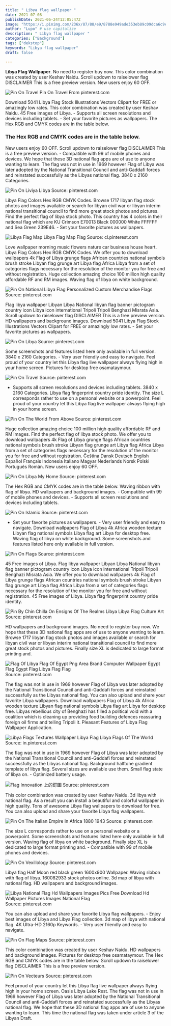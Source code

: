 ```yaml
---
title: " Libya flag wallpaper "
date: 2021-07-08
publishDate: 2021-06-24T12:05:47Z
image: "https://i.pinimg.com/236x/87/88/e9/8788e949ade353eb89c09dca6c9ef2ee.jpg"
author: "Lupo" # use capitalize
description: " Libya flag wallpaper "
categories: ["Background"]
tags: ["dekstop"]
keywords: "Libya flag wallpaper"
draft: false

---
```



**Libya Flag Wallpaper**. No need to register buy now. This color combination was created by user Keshav Naidu. Scroll updown to raiselower flag DISCLAIMER This is a free preview version. New users enjoy 60 OFF.

![Pin On Travel](https://i.pinimg.com/originals/df/ef/04/dfef0403e1db6b248842376c241cfd2d.jpg "Pin On Travel")
Pin On Travel From pinterest.com


Download 5041 Libya Flag Stock Illustrations Vectors Clipart for FREE or amazingly low rates. This color combination was created by user Keshav Naidu. 45 Free images of Libya. - Supports all screen resolutions and devices including tablets. - Set your favorite pictures as wallpapers. The Hex RGB and CMYK codes are in the table below.

### The Hex RGB and CMYK codes are in the table below.

New users enjoy 60 OFF. Scroll updown to raiselower flag DISCLAIMER This is a free preview version. - Compatible with 99 of mobile phones and devices. We hope that these 3D national flag apps are of use to anyone wanting to learn. The flag was not in use in 1969 however Flag of Libya was later adopted by the National Transitional Council and anti-Gaddafi forces and reinstated successfully as the Libyas national flag. 3840 x 2160 Categories.


![Pin On Liviya Libya](https://i.pinimg.com/originals/04/e2/6b/04e26bbc96c8084153b4c1d2c4f62b7f.jpg "Pin On Liviya Libya")
Source: pinterest.com

Libya Flag Colors Hex RGB CMYK Codes. Browse 1717 libyan flag stock photos and images available or search for libyan civil war or libyan interim national transitional council to find more great stock photos and pictures. Find the perfect flag of libya stock photo. This country has 4 colors in their national flag which are KU Crimson E70013 Black 000000 White FFFFFF and Sea Green 239E46. - Set your favorite pictures as wallpapers.

![Libya Flag Map Libya Flag Map Flag](https://i.pinimg.com/originals/44/06/89/4406890e5b3d35d679cc63eb7b810459.jpg "Libya Flag Map Libya Flag Map Flag")
Source: cl.pinterest.com

Love wallpaper morning music flowers nature car business house heart. Libya Flag Colors Hex RGB CMYK Codes. We offer you to download wallpapers 4k Flag of Libya grunge flags African countries national symbols brush stroke Libyan flag grunge art Libya flag Africa Libya from a set of categories flags necessary for the resolution of the monitor you for free and without registration. Huge collection amazing choice 100 million high quality affordable RF and RM images. Waving flag of libya on white background.

![Pin On National Libya Flag Personalized Custom Merchandise Flags](https://i.pinimg.com/564x/5b/32/1c/5b321ce38508784fdd80685d69332a8a.jpg "Pin On National Libya Flag Personalized Custom Merchandise Flags")
Source: pinterest.com

Flag libya wallpaper Libyan Libya National libyan flag banner pictogram country icon Libya icon international Tripoli Tripoli Benghazi Misrata Asia. Scroll updown to raiselower flag DISCLAIMER This is a free preview version. HD wallpapers and background images. Download 5041 Libya Flag Stock Illustrations Vectors Clipart for FREE or amazingly low rates. - Set your favorite pictures as wallpapers.

![Pin On Libya](https://i.pinimg.com/600x315/27/04/01/2704019bbb49e655b542a23c7e4c9940.jpg "Pin On Libya")
Source: pinterest.com

Some screenshots and features listed here only available in full version. 3840 x 2160 Categories. - Very user friendly and easy to navigate. Feel proud of your country let this Libya flag live wallpaper always flying high in your home screen. Pictures for desktop free osamataymour.

![Pin On Travel](https://i.pinimg.com/originals/df/ef/04/dfef0403e1db6b248842376c241cfd2d.jpg "Pin On Travel")
Source: pinterest.com

- Supports all screen resolutions and devices including tablets. 3840 x 2160 Categories. Libya flag fingerprint country pride identity. The size L corresponds rather to use on a personal website or a powerpoint. Feel proud of your country let this Libya flag live wallpaper always flying high in your home screen.

![Pin On The World From Above](https://i.pinimg.com/originals/04/f9/a9/04f9a999a52ae3ec42dba832ce849f1a.jpg "Pin On The World From Above")
Source: pinterest.com

Huge collection amazing choice 100 million high quality affordable RF and RM images. Find the perfect flag of libya stock photo. We offer you to download wallpapers 4k Flag of Libya grunge flags African countries national symbols brush stroke Libyan flag grunge art Libya flag Africa Libya from a set of categories flags necessary for the resolution of the monitor you for free and without registration. Čeština Dansk Deutsch English Español Français Indonesia Italiano Magyar Nederlands Norsk Polski Português Român. New users enjoy 60 OFF.

![Pin On Libya My Home](https://i.pinimg.com/originals/38/2e/00/382e00a1523bc191df00252f9fc634ba.jpg "Pin On Libya My Home")
Source: pinterest.com

The Hex RGB and CMYK codes are in the table below. Waving ribbon with flag of libya. HD wallpapers and background images. - Compatible with 99 of mobile phones and devices. - Supports all screen resolutions and devices including tablets.

![Pin On Islamic](https://i.pinimg.com/474x/54/50/95/5450955e29ca15514ee101a59f9cec13.jpg "Pin On Islamic")
Source: pinterest.com

- Set your favorite pictures as wallpapers. - Very user friendly and easy to navigate. Download wallpapers Flag of Libya 4k Africa wooden texture Libyan flag national symbols Libya flag art Libya for desktop free. Waving flag of libya on white background. Some screenshots and features listed here only available in full version.

![Pin On Flags](https://i.pinimg.com/originals/82/c1/8e/82c18e1fcce4f88e3307089138aa132a.jpg "Pin On Flags")
Source: pinterest.com

45 Free images of Libya. Flag libya wallpaper Libyan Libya National libyan flag banner pictogram country icon Libya icon international Tripoli Tripoli Benghazi Misrata Asia. We offer you to download wallpapers 4k Flag of Libya grunge flags African countries national symbols brush stroke Libyan flag grunge art Libya flag Africa Libya from a set of categories flags necessary for the resolution of the monitor you for free and without registration. 45 Free images of Libya. Libya flag fingerprint country pride identity.

![Pin By Chin Chilla On Ensigns Of The Realms Libya Libya Flag Culture Art](https://i.pinimg.com/originals/cc/81/f1/cc81f1e1419be944f8a202f84aebe935.jpg "Pin By Chin Chilla On Ensigns Of The Realms Libya Libya Flag Culture Art")
Source: pinterest.com

HD wallpapers and background images. No need to register buy now. We hope that these 3D national flag apps are of use to anyone wanting to learn. Browse 1717 libyan flag stock photos and images available or search for libyan civil war or libyan interim national transitional council to find more great stock photos and pictures. Finally size XL is dedicated to large format printing and.

![Flag Of Libya Flag Of Egypt Png Area Brand Computer Wallpaper Egypt Flag Egypt Flag Libya Flag Flag](https://i.pinimg.com/736x/ea/02/b4/ea02b4ec777b79f9851f07ab70c6f424.jpg "Flag Of Libya Flag Of Egypt Png Area Brand Computer Wallpaper Egypt Flag Egypt Flag Libya Flag Flag")
Source: pinterest.com

The flag was not in use in 1969 however Flag of Libya was later adopted by the National Transitional Council and anti-Gaddafi forces and reinstated successfully as the Libyas national flag. You can also upload and share your favorite Libya wallpapers. Download wallpapers Flag of Libya 4k Africa wooden texture Libyan flag national symbols Libya flag art Libya for desktop free. Libyas rebellious city of Benghazi has filled a political void with a coalition which is cleaning up providing food building defences reassuring foreign oil firms and telling Tripoli it. Pleasant Features of Libya Flag Wallpaper Application.

![Libya Flags Textures Wallpaper Libya Flag Libya Flags Of The World](https://i.pinimg.com/originals/f6/2a/89/f62a8997ae7a7817e4d77de8e80ad006.jpg "Libya Flags Textures Wallpaper Libya Flag Libya Flags Of The World")
Source: in.pinterest.com

The flag was not in use in 1969 however Flag of Libya was later adopted by the National Transitional Council and anti-Gaddafi forces and reinstated successfully as the Libyas national flag. Background halftone gradient template of libya flag. Several sizes are available use them. Small flag state of libya on. - Optimized battery usage.

![Flag Innovation 上的釘圖](https://i.pinimg.com/originals/86/29/7d/86297dab073e0687a4e00b8cac23b443.jpg "Flag Innovation 上的釘圖")
Source: pinterest.com

This color combination was created by user Keshav Naidu. 3d libya with national flag. As a result you can install a beautiful and colorful wallpaper in high quality. Tons of awesome Libya flag wallpapers to download for free. You can also upload and share your favorite Libya flag wallpapers.

![Pin On The Italian Empire In Africa 1880 1943](https://i.pinimg.com/474x/64/9c/49/649c49ff7bf794735a8d0ad7fc3f9931--italian-empire-colonial.jpg "Pin On The Italian Empire In Africa 1880 1943")
Source: pinterest.com

The size L corresponds rather to use on a personal website or a powerpoint. Some screenshots and features listed here only available in full version. Waving flag of libya on white background. Finally size XL is dedicated to large format printing and. - Compatible with 99 of mobile phones and devices.

![Pin On Vexillology](https://i.pinimg.com/originals/07/02/ed/0702edf57e5c8593af1e5cf296f9f0f7.jpg "Pin On Vexillology")
Source: pinterest.com

Libya flag Half Moon red black green 1600x900 Wallpaper. Waving ribbon with flag of libya. 160082933 stock photos online. 3d map of libya with national flag. HD wallpapers and background images.

![Libya National Flag Hd Wallpapers Images Pics Free Download Hd Wallpaper Pictures Images National Flag](https://i.pinimg.com/originals/20/2c/d7/202cd71ba9fe917b7d49bc1f80091634.jpg "Libya National Flag Hd Wallpapers Images Pics Free Download Hd Wallpaper Pictures Images National Flag")
Source: pinterest.com

You can also upload and share your favorite Libya flag wallpapers. - Enjoy best images of Libya and Libya Flag collection. 3d map of libya with national flag. 4K Ultra-HD 2160p Keywords. - Very user friendly and easy to navigate.

![Pin On Flag Maps](https://i.pinimg.com/originals/5e/12/60/5e12605e69b9d8c9ac9450d8a75431bd.png "Pin On Flag Maps")
Source: pinterest.com

This color combination was created by user Keshav Naidu. HD wallpapers and background images. Pictures for desktop free osamataymour. The Hex RGB and CMYK codes are in the table below. Scroll updown to raiselower flag DISCLAIMER This is a free preview version.

![Pin On Vecteurs](https://i.pinimg.com/236x/87/88/e9/8788e949ade353eb89c09dca6c9ef2ee.jpg "Pin On Vecteurs")
Source: pinterest.com

Feel proud of your country let this Libya flag live wallpaper always flying high in your home screen. Oasis Libya Lake Rest. The flag was not in use in 1969 however Flag of Libya was later adopted by the National Transitional Council and anti-Gaddafi forces and reinstated successfully as the Libyas national flag. We hope that these 3D national flag apps are of use to anyone wanting to learn. This time the national flag was taken under article 3 of the Libyan Draft.

